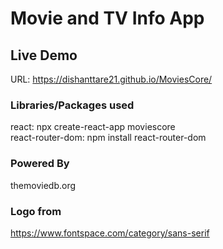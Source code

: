 # Movie and TV Info App

## Live Demo
URL: https://dishanttare21.github.io/MoviesCore/

### Libraries/Packages used 
react: npx create-react-app moviescore \
react-router-dom: npm install react-router-dom 


### Powered By 
themoviedb.org

### Logo from
https://www.fontspace.com/category/sans-serif